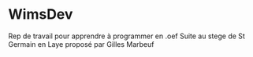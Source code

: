 # WimsDev
Rep de travail pour apprendre à programmer en .oef
Suite au stege de St Germain en Laye proposé par Gilles Marbeuf
